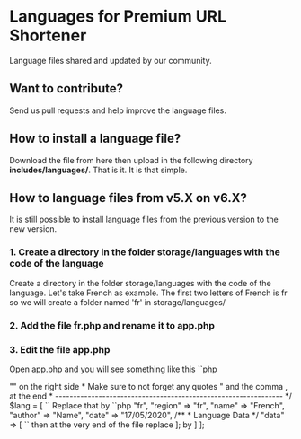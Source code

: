 Languages for Premium URL Shortener
===================================

Language files shared and updated by our community.


## Want to contribute?
Send us pull requests and help improve the language files.


## How to install a language file?

Download the file from here then upload in the following directory **includes/languages/**. That is it. It is that simple.

## How to language files from v5.X on v6.X?

It is still possible to install language files from the previous version to the new version. 

### 1. Create a directory in the folder storage/languages with the code of the language

Create a directory in the folder storage/languages with the code of the language. Let's take French as example. The first two letters of French is fr so we will create a folder named 'fr' in storage/languages/

### 2. Add the file fr.php and rename it to app.php

### 3. Edit the file app.php

Open app.php and you will see something like this
``php
<?php
/*
 * Language: Français
 * Author: KBRmedia
 * Author URI: http://gempixel.com
 * Translator: Google
 * Date: 2020-06-19
 * ---------------------------------------------------------------
 * Important Notice: Make sure to only change the right-hand side
 * DO NOT CHANGE THE LEFT-HAND SIDE
 * Edit the text between double-quotes "DONT EDIT"=> "" on the right side
 * Make sure to not forget any quotes " and the comma , at the end
 * ---------------------------------------------------------------
 */ 

$lang = [
``

Replace that by 

``php
<?php
return [
    /**
     * Language Information
     */
    "code" => "fr",
    "region" => "fr",
    "name" => "French",
    "author" => "Name",
    "date" => "17/05/2020",
    /**
     * Language Data
     */
    "data" => [
``

then at the very end of the file replace ]; by ] ];

